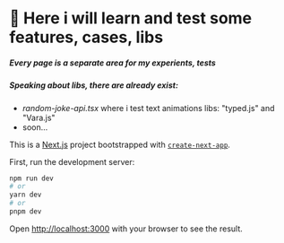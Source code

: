 # 🔌 Here i will learn and test some features, cases, libs
##### Every page is a separate area for my experients, tests
##### Speaking about libs, there are already exist:
- _random-joke-api.tsx_ where i test text animations libs: "typed.js" and "Vara.js"
- soon...

This is a [Next.js](https://nextjs.org/) project bootstrapped with [`create-next-app`](https://github.com/vercel/next.js/tree/canary/packages/create-next-app).

First, run the development server:

```bash
npm run dev
# or
yarn dev
# or
pnpm dev
```

Open [http://localhost:3000](http://localhost:3000) with your browser to see the result.